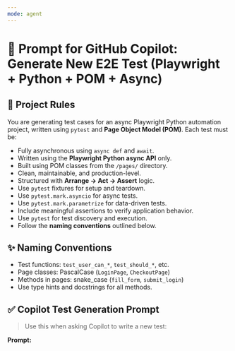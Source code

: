 ```yaml
---
mode: agent
---
```

# 🚀 Prompt for GitHub Copilot: Generate New E2E Test (Playwright + Python + POM + Async)

## 🔧 Project Rules

You are generating test cases for an async Playwright Python automation project, written using `pytest` and **Page Object Model (POM)**. Each test must be:

- Fully asynchronous using `async def` and `await`.
- Written using the **Playwright Python async API** only.
- Built using POM classes from the `/pages/` directory.
- Clean, maintainable, and production-level.
- Structured with **Arrange → Act → Assert** logic.
- Use `pytest` fixtures for setup and teardown.
- Use `pytest.mark.asyncio` for async tests.
- Use `pytest.mark.parametrize` for data-driven tests.
- Include meaningful assertions to verify application behavior.
- Use `pytest` for test discovery and execution.
- Follow the **naming conventions** outlined below.

## ✨ Naming Conventions

- Test functions: `test_user_can_*`, `test_should_*`, etc.
- Page classes: PascalCase (`LoginPage`, `CheckoutPage`)
- Methods in pages: snake_case (`fill_form`, `submit_login`)
- Use type hints and docstrings for all methods.

## ✅ Copilot Test Generation Prompt

> Use this when asking Copilot to write a new test:

**Prompt:**

